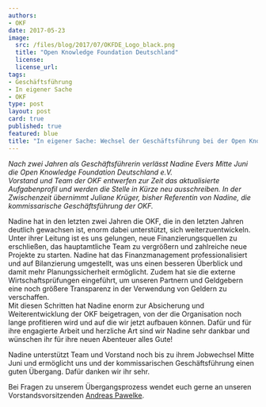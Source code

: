 ```yaml
---
authors: 
- OKF
date: 2017-05-23
image:
  src: /files/blog/2017/07/OKFDE_Logo_black.png
  title: "Open Knowledge Foundation Deutschland"
  license:
  license_url: 
tags:
- Geschäftsführung
- In eigener Sache
- OKF
type: post
layout: post
card: true
published: true
featured: blue
title: "In eigener Sache: Wechsel der Geschäftsführung bei der Open Knowledge Foundation Deutschland" 
---
```


*Nach zwei Jahren als Geschäftsführerin verlässt Nadine Evers Mitte Juni die Open Knowledge Foundation Deutschland e.V.  
Vorstand und Team der OKF entwerfen zur Zeit das aktualisierte Aufgabenprofil und werden die Stelle in Kürze neu ausschreiben. In der Zwischenzeit übernimmt Juliane Krüger, bisher Referentin von Nadine, die kommissarische Geschäftsführung der OKF.*

Nadine hat in den letzten zwei Jahren die OKF, die in den letzten Jahren deutlich gewachsen ist, enorm dabei unterstützt, sich weiterzuentwickeln. Unter ihrer Leitung ist es uns gelungen, neue Finanzierungsquellen zu erschließen, das hauptamtliche Team zu vergrößern und zahlreiche neue Projekte zu starten. Nadine hat das Finanzmanagement professionalisiert und auf Bilanzierung umgestellt, was uns einen besseren Überblick und damit mehr Planungssicherheit ermöglicht. Zudem hat sie die externe Wirtschaftsprüfungen eingeführt, um unseren Partnern und Geldgebern eine noch größere Transparenz in der Verwendung von Geldern zu verschaffen.  
Mit diesen Schritten hat Nadine enorm zur Absicherung und Weiterentwicklung der OKF beigetragen, von der die Organisation noch lange profitieren wird und auf die wir jetzt aufbauen können. Dafür und für ihre engagierte Arbeit und herzliche Art sind wir Nadine sehr dankbar und wünschen ihr für ihre neuen Abenteuer alles Gute!

Nadine unterstützt Team und Vorstand noch bis zu ihrem Jobwechsel Mitte Juni und ermöglicht uns und der kommissarischen Geschäftsführung einen guten Übergang. Dafür danken wir ihr sehr.

Bei Fragen zu unserem Übergangsprozess wendet euch gerne an unseren Vorstandsvorsitzenden [Andreas Pawelke](mailto:andreas.pawelke@okfn.de).
